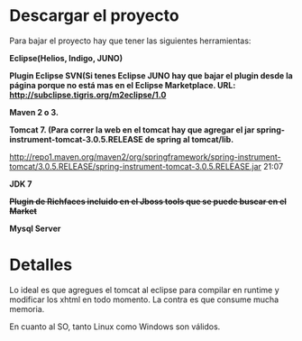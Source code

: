 # Descargar el proyecto #

Para bajar el proyecto hay que tener las siguientes herramientas:

**Eclipse(Helios, Indigo, JUNO)**

**Plugin Eclipse SVN(Si tenes Eclipse JUNO hay que bajar el plugin desde la página porque no está mas en el Eclipse Marketplace. URL: http://subclipse.tigris.org/m2eclipse/1.0**

**Maven 2 o 3.**

**Tomcat 7. (Para correr la web en el tomcat hay que agregar el jar spring-instrument-tomcat-3.0.5.RELEASE de spring al tomcat/lib.**

http://repo1.maven.org/maven2/org/springframework/spring-instrument-tomcat/3.0.5.RELEASE/spring-instrument-tomcat-3.0.5.RELEASE.jar
21:07


**JDK 7**

**~~Plugin de Richfaces incluido en el Jboss tools que se puede buscar en el Market~~**

**Mysql Server**

# Detalles #
Lo ideal es que agregues el tomcat al eclipse para compilar en runtime y modificar los xhtml en todo momento. La contra es que consume mucha memoria.

En cuanto al SO, tanto Linux como Windows son válidos.